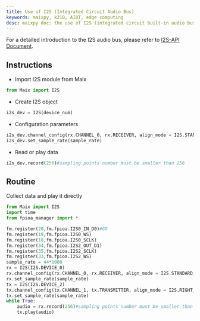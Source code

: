 ```yaml
---
title: Use of I2S (Integrated Circuit Audio Bus)
keywords: maixpy, k210, AIOT, edge computing
desc: maixpy ​​doc: the use of I2S (integrated circuit built-in audio bus)
---
```



For a detailed introduction to the I2S audio bus, please refer to [I2S-API Document](./../../api_reference/Maix/i2s.md).

## Instructions

* Import I2S module from Maix

```python
from Maix import I2S
```

* Create I2S object

```python
i2s_dev = I2S(device_num)
```

* Configuration parameters

```python
i2s_dev.channel_config(rx.CHANNEL_0, rx.RECEIVER, align_mode = I2S.STANDARD_MODE)
i2s_dev.set_sample_rate(sample_rate)
```

* Read or play data

```python
i2s_dev.record(256)#sampling points number must be smaller than 256
```

## Routine

Collect data and play it directly

```python
from Maix import I2S
import time
from fpioa_manager import *

fm.register(20,fm.fpioa.I2S0_IN_D0)#GO
fm.register(19,fm.fpioa.I2S0_WS)
fm.register(18,fm.fpioa.I2S0_SCLK)
fm.register(34,fm.fpioa.I2S2_OUT_D1)
fm.register(35,fm.fpioa.I2S2_SCLK)
fm.register(33,fm.fpioa.I2S2_WS)
sample_rate = 44*1000
rx = I2S(I2S.DEVICE_0)
rx.channel_config(rx.CHANNEL_0, rx.RECEIVER, align_mode = I2S.STANDARD_MODE)
rx.set_sample_rate(sample_rate)
tx = I2S(I2S.DEVICE_2)
tx.channel_config(tx.CHANNEL_1, tx.TRANSMITTER, align_mode = I2S.RIGHT_JUSTIFYING_MODE)
tx.set_sample_rate(sample_rate)
while True:
    audio = rx.record(256)#sampling points number must be smaller than 256
    tx.play(audio)
```
